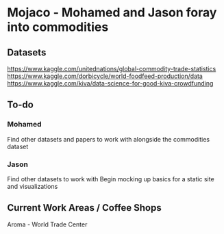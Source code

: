 # Mojaco - Mohamed and Jason foray into commodities

## Datasets
https://www.kaggle.com/unitednations/global-commodity-trade-statistics <br />
https://www.kaggle.com/dorbicycle/world-foodfeed-production/data <br />
https://www.kaggle.com/kiva/data-science-for-good-kiva-crowdfunding <br />

## To-do
### Mohamed
Find other datasets and papers to work with alongside the commodities dataset

### Jason
Find other datasets to work with
Begin mocking up basics for a static site and visualizations

## Current Work Areas / Coffee Shops
Aroma - World Trade Center
